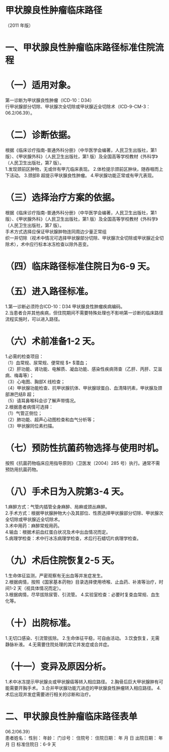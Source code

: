 # 甲状腺良性肿瘤临床路径  
（2011 年版）  
# 一、甲状腺良性肿瘤临床路径标准住院流程  
# （一）适用对象。  
第一诊断为甲状腺良性肿瘤（ICD-10：D34）  
行甲状腺部分切除、甲状腺次全切除或甲状腺近全切除术（ICD-9-CM-3：06.2/06.39）。  
# （二）诊断依据。  
根据《临床诊疗指南-普通外科分册》（中华医学会编著，人民卫生出版社，第1 版）、《甲状腺外科》（人民卫生出版社，第1 版）及全国高等学校教材《外科学》（人民卫生出版社，第7 版）。  
1.发现颈前区肿物，无或伴有甲亢临床表现。 2.体检提示颈前区肿块，随吞咽而上下活动。 3.颈部B 超提示甲状腺良性肿瘤。 4.甲状腺功能正常或有甲亢表现。  
# （三）选择治疗方案的依据。  
根据《临床诊疗指南-普通外科分册》（中华医学会编著，人民卫生出版社，第1 版）、《甲状腺外科》（人民卫生出版社，第1 版）及全国高等学校教材《外科学》（人民卫生出版社，第7 版）。  
手术方式选择应保证甲状腺肿物连同周边少量正常组  
织一并切除（视术中情况可选择甲状腺部分切除、甲状腺次全切除或甲状腺近全切除术），术中应行标本冰冻检查以除外恶变。  
# （四）临床路径标准住院日为6-9 天。  
# （五）进入路径标准。  
1.第一诊断必须符合ICD-10：D34 甲状腺良性肿瘤疾病编码。  
2.当患者合并其他疾病，但住院期间不需要特殊处理也不影响第一诊断的临床路径流程实施时，可以进入路径。  
# （六）术前准备1-2 天。  
1.必需的检查项目：  
（1）血常规、尿常规、便常规 $+ $潜血；  
（2）肝功能、肾功能、电解质、凝血功能、感染性疾病筛查（乙肝、丙肝、艾滋病、梅毒等）；  
（3）心电图、胸部X 线检查；  
（4）甲状腺功能检查、抗甲状腺抗体、甲状腺球蛋白、血清降钙素，甲状腺及颈部淋巴结B 超；  
（5）请耳鼻喉科会诊了解声带情况。  
2.根据患者病情可选择：  
（1）气管正侧位；  
（2）肺功能、超声心动图检查和血气分析等；  
（3）甲状腺同位素扫描。  
# （七）预防性抗菌药物选择与使用时机。  
按照《抗菌药物临床应用指导原则》（卫医发〔2004〕285 号）执行。通常不需预防用抗菌药物。  
# （八）手术日为入院第3-4 天。  
1.麻醉方式：气管内插管全身麻醉、局麻或颈丛麻醉。  
2.手术方式：根据甲状腺肿物大小及其部位、性质选择甲状腺部分切除、甲状腺次全切除或甲状腺近全切除术。  
3.术中用药：麻醉常规用药。  
4.输血：根据术前血红蛋白状况及术中出血情况而定。  
5.病理学检查：术中行冰冻病理学检查，术后行石蜡切片病理学检查。  
# （九）术后住院恢复2-5 天。  
1.生命体征监测，严密观察有无出血等并发症发生。  
2.根据病情，按照《国家基本药物》目录选择使用喷喉、止血药、补液等治疗，时间1-2 天（视具体情况而定）。  
3.根据病情，尽早拔除尿管、引流管。 4.实验室检查：必要时复查血常规、血生化等。  
# （十）出院标准。  
1.无切口感染、引流管拔除。 2.生命体征平稳，可自由活动。 3.饮食恢复，无需静脉补液。 4.无需要住院处理的其它并发症或合并症。  
# （十一）变异及原因分析。  
1.术中冰冻提示甲状腺炎或甲状腺癌等转入相应路径。 2.胸骨后巨大甲状腺肿有可能需要开胸手术。 3.合并甲状腺功能亢进症的甲状腺良性肿瘤转入相应路径。 4.术后出现并发症需要进行相关的诊断和治疗。  
# 二、甲状腺良性肿瘤临床路径表单  
06.2/06.39）  
患者姓名：               性别：    年龄：      门诊号：        住院号：           住院日期：    年  月  日     出院日期：      年  月  日   标准住院日：6-9 天  
